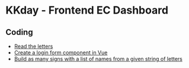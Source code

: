 # KKday - Frontend EC Dashboard

## Coding

- [Read the letters](./task1/)
- [Create a login form component in Vue](./task2/)
- [Build as many signs with a list of names from a given string of letters](./task3/)
